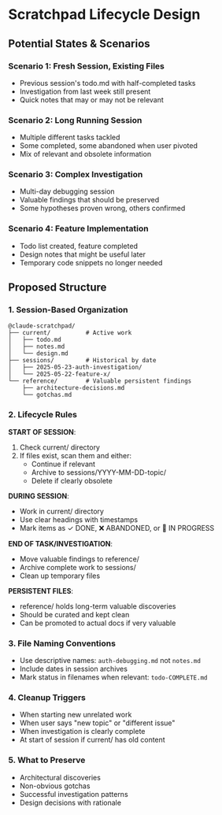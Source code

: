 # Scratchpad Lifecycle Design

## Potential States & Scenarios

### Scenario 1: Fresh Session, Existing Files
- Previous session's todo.md with half-completed tasks
- Investigation from last week still present
- Quick notes that may or may not be relevant

### Scenario 2: Long Running Session
- Multiple different tasks tackled
- Some completed, some abandoned when user pivoted
- Mix of relevant and obsolete information

### Scenario 3: Complex Investigation
- Multi-day debugging session
- Valuable findings that should be preserved
- Some hypotheses proven wrong, others confirmed

### Scenario 4: Feature Implementation
- Todo list created, feature completed
- Design notes that might be useful later
- Temporary code snippets no longer needed

## Proposed Structure

### 1. Session-Based Organization
```
@claude-scratchpad/
├── current/          # Active work
│   ├── todo.md      
│   ├── notes.md     
│   └── design.md    
├── sessions/         # Historical by date
│   ├── 2025-05-23-auth-investigation/
│   └── 2025-05-22-feature-x/
└── reference/        # Valuable persistent findings
    ├── architecture-decisions.md
    └── gotchas.md
```

### 2. Lifecycle Rules

**START OF SESSION**:
1. Check current/ directory
2. If files exist, scan them and either:
   - Continue if relevant
   - Archive to sessions/YYYY-MM-DD-topic/
   - Delete if clearly obsolete

**DURING SESSION**:
- Work in current/ directory
- Use clear headings with timestamps
- Mark items as ✓ DONE, ❌ ABANDONED, or 🔄 IN PROGRESS

**END OF TASK/INVESTIGATION**:
- Move valuable findings to reference/
- Archive complete work to sessions/
- Clean up temporary files

**PERSISTENT FILES**:
- reference/ holds long-term valuable discoveries
- Should be curated and kept clean
- Can be promoted to actual docs if very valuable

### 3. File Naming Conventions
- Use descriptive names: `auth-debugging.md` not `notes.md`
- Include dates in session archives
- Mark status in filenames when relevant: `todo-COMPLETE.md`

### 4. Cleanup Triggers
- When starting new unrelated work
- When user says "new topic" or "different issue"
- When investigation is clearly complete
- At start of session if current/ has old content

### 5. What to Preserve
- Architectural discoveries
- Non-obvious gotchas
- Successful investigation patterns
- Design decisions with rationale